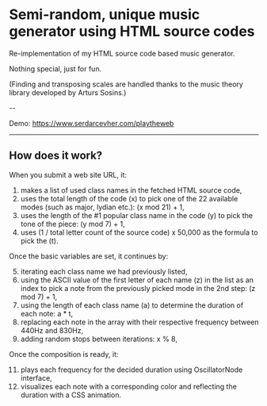 # Semi-random, unique music generator using HTML source codes

Re-implementation of my HTML source code based music generator.

Nothing special, just for fun.


(Finding and transposing scales are handled thanks to the music theory library developed by Arturs Sosins.)

--

Demo: https://www.serdarcevher.com/playtheweb

---
## How does it work?

When you submit a web site URL, it:

1. makes a list of used class names in the fetched HTML source code,
2. uses the total length of the code (x) to pick one of the 22 available modes (such as major, lydian etc.): (x mod 21) + 1,
3. uses the length of the #1 popular class name in the code (y) to pick the tone of the piece: (y mod 7) + 1,
4. uses (1 / total letter count of the source code) x 50,000 as the formula to pick the (t).

Once the basic variables are set, it continues by:

5. iterating each class name we had previously listed,
6. using the ASCII value of the first letter of each name (z) in the list as an index to pick a note from the previously picked mode in the 2nd step: (z mod 7) + 1,
8. using the length of each class name (a) to determine the duration of each note: a * t,
9. replacing each note in the array with their respective frequency between 440Hz and 830Hz,
10. adding random stops between iterations: x % 8,

Once the composition is ready, it:

11. plays each frequency for the decided duration using OscillatorNode interface,
12. visualizes each note with a corresponding color and reflecting the duration with a CSS animation.
